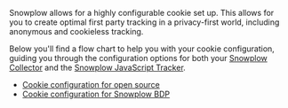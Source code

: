 Snowplow allows for a highly configurable cookie set up. This allows for you to create optimal first party tracking in a privacy-first world, including anonymous and cookieless tracking.

Below you'll find a flow chart to help you with your cookie configuration, guiding you through the configuration options for both your [Snowplow Collector](/docs/pipeline-components-and-applications/stream-collector/index.md) and the [Snowplow JavaScript Tracker](/docs//collecting-data/collecting-from-own-applications/javascript-trackers/index.md).

- [Cookie configuration for open source](/assets/config-calculator-snowplow-open-source.pdf)
- [Cookie configuration for Snowplow BDP](/assets/config-calculator-snowplow-bdp.pdf)